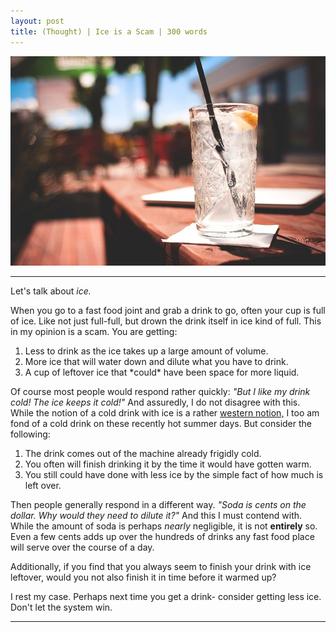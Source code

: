 ```yaml
---
layout: post
title: (Thought) | Ice is a Scam | 300 words
---
```


![Ice](/assets/ice.jpg "A picture of ice.")

<hr>

Let's talk about <em>ice.</em>

When you go to a fast food joint and grab a drink to go, often your cup is full of ice. Like not just full-full, but drown the drink itself in ice kind of full. This in my opinion is a scam. You are getting:

1. Less to drink as the ice takes up a large amount of volume.
2. More ice that will water down and dilute what you have to drink.
3. A cup of leftover ice that \*could\* have been space for more liquid.

Of course most people would respond rather quickly: <em>"But I like my drink cold! The ice keeps it cold!"</em> And assuredly, I do not disagree with this. While the notion of a cold drink with ice is a rather <a href="https://www.smithsonianmag.com/arts-culture/why-dont-other-countries-use-ice-cubes-50361097">western notion,</a> I too am fond of a cold drink on these recently hot summer days. But consider the following:

1. The drink comes out of the machine already frigidly cold.
2. You often will finish drinking it by the time it would have gotten warm.
3. You still could have done with less ice by the simple fact of how much is left over.

Then people generally respond in a different way. <em>"Soda is cents on the dollar. Why would they need to dilute it?"</em> And this I must contend with. While the amount of soda is perhaps <em>nearly</em> negligible, it is not <strong>entirely</strong> so. Even a few cents adds up over the hundreds of drinks any fast food place will serve over the course of a day.

Additionally, if you find that you always seem to finish your drink with ice leftover, would you not also finish it in time before it warmed up?

I rest my case. Perhaps next time you get a drink- consider getting less ice. Don't let the system win.

<hr>
